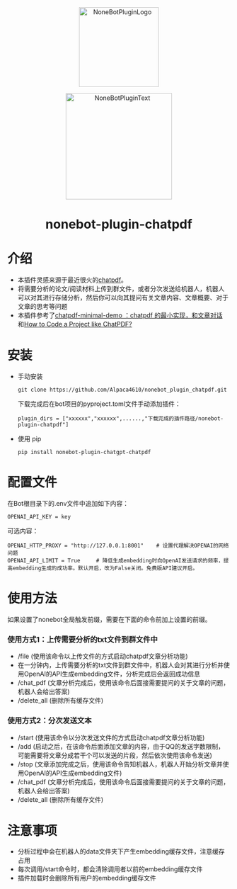 <div align="center">
  <a href="https://v2.nonebot.dev/store"><img src="https://github.com/A-kirami/nonebot-plugin-template/blob/resources/nbp_logo.png" width="180" height="180" alt="NoneBotPluginLogo"></a>
  <br>
  <p><img src="https://github.com/A-kirami/nonebot-plugin-template/blob/resources/NoneBotPlugin.svg" width="240" alt="NoneBotPluginText"></p>
</div>

<div align="center">

# nonebot-plugin-chatpdf

</div>

# 介绍

- 本插件灵感来源于最近很火的[chatpdf](https://www.chatpdf.com)。
- 将需要分析的论文/阅读材料上传到群文件，或者分次发送给机器人，机器人可以对其进行存储分析，然后你可以向其提问有关文章内容、文章概要、对于文章的思考等问题
- 本插件参考了[chatpdf-minimal-demo ：chatpdf 的最小实现，和文章对话 ](https://github.com/postor/chatpdf-minimal-demo)
  和[How to Code a Project like ChatPDF?](https://postor.medium.com/how-to-code-a-project-like-chatpdf-e40441cb4168)

# 安装

* 手动安装
  ```
  git clone https://github.com/Alpaca4610/nonebot_plugin_chatpdf.git
  ```

  下载完成后在bot项目的pyproject.toml文件手动添加插件：

  ```
  plugin_dirs = ["xxxxxx","xxxxxx",......,"下载完成的插件路径/nonebot-plugin-chatpdf"]
  ```
* 使用 pip
  ```
  pip install nonebot-plugin-chatgpt-chatpdf
  ```

# 配置文件

在Bot根目录下的.env文件中追加如下内容：

```
OPENAI_API_KEY = key
```

可选内容：

```
OPENAI_HTTP_PROXY = "http://127.0.0.1:8001"    # 设置代理解决OPENAI的网络问题
OPENAI_API_LIMIT = True     # 降低生成embedding时向OpenAI发送请求的频率，提高embedding生成的成功率。默认开启，改为False关闭。免费版API建议开启。
```

# 使用方法

如果设置了nonebot全局触发前缀，需要在下面的命令前加上设置的前缀。

### 使用方式1：上传需要分析的txt文件到群文件中

- /file (使用该命令以上传文件的方式启动chatpdf文章分析功能)
- 在一分钟内，上传需要分析的txt文件到群文件中，机器人会对其进行分析并使用OpenAI的API生成embedding文件，分析完成后会返回成功信息
- /chat_pdf (文章分析完成后，使用该命令后面接需要提问的关于文章的问题，机器人会给出答案)
- /delete_all (删除所有缓存文件)

### 使用方式2：分次发送文本

- /start (使用该命令以分次发送文件的方式启动chatpdf文章分析功能)
- /add (启动之后，在该命令后面添加文章的内容，由于QQ的发送字数限制，可能需要将文章分成若干个可以发送的片段，然后依次使用该命令发送)
- /stop (文章添加完成之后，使用该命令告知机器人，机器人开始分析文章并使用OpenAI的API生成embedding文件)
- /chat_pdf (文章分析完成后，使用该命令后面接需要提问的关于文章的问题，机器人会给出答案)
- /delete_all (删除所有缓存文件)

# 注意事项

- 分析过程中会在机器人的data文件夹下产生embedding缓存文件，注意缓存占用
- 每次调用/start命令时，都会清除调用者以前的embedding缓存文件
- 插件加载时会删除所有用户的embedding缓存文件
